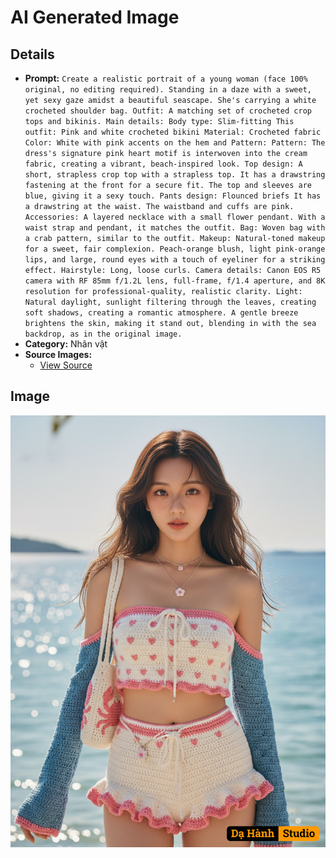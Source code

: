 # AI Generated Image

## Details
- **Prompt:** `Create a realistic portrait of a young woman (face 100% original, no editing required).
Standing in a daze with a sweet, yet sexy gaze amidst a beautiful seascape. She's carrying a white crocheted shoulder bag. Outfit: A matching set of crocheted crop tops and bikinis. Main details:
Body type: Slim-fitting
This outfit: Pink and white crocheted bikini
Material: Crocheted fabric
Color: White with pink accents on the hem and
Pattern: Pattern: The dress's signature pink heart motif is interwoven into the cream fabric, creating a vibrant, beach-inspired look. Top design:
A short, strapless crop top with a strapless top.
It has a drawstring fastening at the front for a secure fit.
The top and sleeves are blue, giving it a sexy touch.
Pants design:
Flounced briefs
It has a drawstring at the waist.
The waistband and cuffs are pink.
Accessories: A layered necklace with a small flower pendant. With a waist strap and pendant, it matches the outfit. Bag: Woven bag with a crab pattern, similar to the outfit.
Makeup: Natural-toned makeup for a sweet, fair complexion. Peach-orange blush, light pink-orange lips, and large, round eyes with a touch of eyeliner for a striking effect. Hairstyle: Long, loose curls. Camera details: Canon EOS R5 camera with RF 85mm f/1.2L lens, full-frame, f/1.4 aperture, and 8K resolution for professional-quality, realistic clarity. Light: Natural daylight, sunlight filtering through the leaves, creating soft shadows, creating a romantic atmosphere. A gentle breeze brightens the skin, making it stand out, blending in with the sea backdrop, as in the original image.`
- **Category:** Nhân vật
- **Source Images:**
  - [View Source](https://raw.githubusercontent.com/lenzcomvth/Somethings/main/Models/Female/Female3.jpg)

## Image
![AI Generated Image](./image-2025-10-16T18-55-22-038Z-sl93k.png)